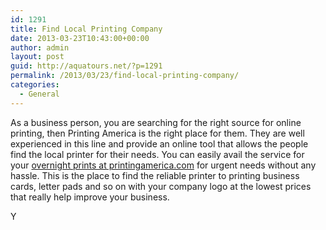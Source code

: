 ```yaml
---
id: 1291
title: Find Local Printing Company
date: 2013-03-23T10:43:00+00:00
author: admin
layout: post
guid: http://aquatours.net/?p=1291
permalink: /2013/03/23/find-local-printing-company/
categories:
  - General
---
```

As a business person, you are searching for the right source for online printing, then Printing America is the right place for them. They are well experienced in this line and provide an online tool that allows the people find the local printer for their needs. You can easily avail the service for your [overnight prints at printingamerica.com](http://www.printingamerica.com/) for urgent needs without any hassle. This is the place to find the reliable printer to printing business cards, letter pads and so on with your company logo at the lowest prices that really help improve your business. 

Y